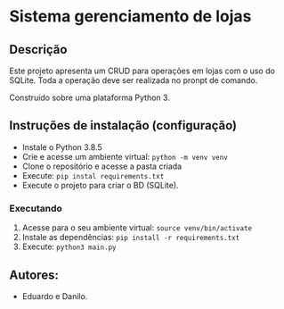 # Sistema gerenciamento de lojas
## Descrição
Este projeto apresenta um CRUD para operações em lojas com o uso do SQLite. Toda a operação deve ser realizada no pronpt de comando.

Construído sobre uma plataforma Python 3.

## Instruções de instalação (configuração)

- Instale o Python 3.8.5
- Crie e acesse um ambiente virtual: `python -m venv venv`
- Clone o repositório e acesse a pasta criada
- Execute: `pip instal requirements.txt`
- Execute o projeto para criar o BD (SQLite).

### Executando

1. Acesse para o seu ambiente virtual: `source venv/bin/activate`
1. Instale as dependências: `pip install -r requirements.txt`
1. Execute: `python3 main.py`


## Autores:
- Eduardo e Danilo.